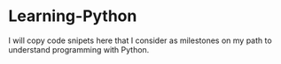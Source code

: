# Learning-Python
I will copy code snipets here that I consider as milestones on my path to understand programming with Python.
